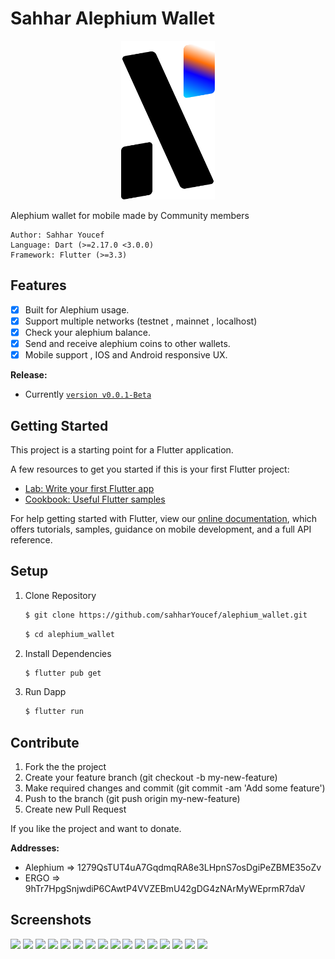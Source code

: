 # Sahhar Alephium Wallet

<p align="center">
<img src="assets/icons/alephium_icon.svg" alt="drawing" width="150"/>
<p/>

Alephium wallet for mobile made by Community members

```
Author: Sahhar Youcef
Language: Dart (>=2.17.0 <3.0.0)
Framework: Flutter (>=3.3)
```
## Features

  - [X] Built for Alephium usage.
  - [X] Support multiple networks (testnet , mainnet , localhost)
  - [X] Check your alephium balance.
  - [X] Send and receive alephium coins to other wallets.   
  - [X] Mobile support , IOS and Android responsive UX.
  
**Release:**

* Currently [`version v0.0.1-Beta`](https://github.com/sahharYoucef/alephium_wallet/releases/tag/Beta)

## Getting Started

This project is a starting point for a Flutter application.

A few resources to get you started if this is your first Flutter project:

- [Lab: Write your first Flutter app](https://flutter.dev/docs/get-started/codelab)
- [Cookbook: Useful Flutter samples](https://flutter.dev/docs/cookbook)

For help getting started with Flutter, view our
[online documentation](https://flutter.dev/docs), which offers tutorials,
samples, guidance on mobile development, and a full API reference.

## Setup

1. Clone Repository

    ```sh
    $ git clone https://github.com/sahharYoucef/alephium_wallet.git
    ```
    
    ```sh
    $ cd alephium_wallet
    ```

2. Install Dependencies

    ```sh
    $ flutter pub get
    ```

3. Run Dapp

    ```sh
    $ flutter run
    ```

## Contribute
1. Fork the the project
2. Create your feature branch (git checkout -b my-new-feature)
3. Make required changes and commit (git commit -am 'Add some feature')
4. Push to the branch (git push origin my-new-feature)
5. Create new Pull Request

If you like the project and want to donate.

**Addresses:**
 - Alephium => 1279QsTUT4uA7GqdmqRA8e3LHpnS7osDgiPeZBME35oZv
 - ERGO => 9hTr7HpgSnjwdiP6CAwtP4VVZEBmU42gDG4zNArMyWEprmR7daV


## Screenshots

<p float="left">
  <img src="https://user-images.githubusercontent.com/63554007/195376921-e5f2a479-deec-4b7a-94cd-89173a21f7ac.png" width="150" />
  <img src="https://user-images.githubusercontent.com/63554007/195376923-0d5d52e0-e491-4edb-b2b3-d7e8c3351495.png" width="150" /> 
  <img src="https://user-images.githubusercontent.com/63554007/195376926-398d8fc9-0154-431d-a845-361edaafbf97.png" width="150" />
  <img src="https://user-images.githubusercontent.com/63554007/195376928-95dd0020-7aaa-4cde-b105-cd608709441f.png" width="150" />
  <img src="https://user-images.githubusercontent.com/63554007/195376929-4dbe6975-2e68-4486-b395-8291c69e7bd3.png" width="150" />
  <img src="https://user-images.githubusercontent.com/63554007/195376933-134aacf6-dfeb-4bf3-a73b-6a7901408215.png" width="150" />
  <img src="https://user-images.githubusercontent.com/63554007/195376938-84c67dc4-aac4-40e8-ba37-b2cc38338f0c.png" width="150" />
  <img src="https://user-images.githubusercontent.com/63554007/195376940-da6c3423-e0bb-4a51-b21a-3c2933ee9f41.png" width="150" />
  <img src="https://user-images.githubusercontent.com/63554007/195376942-9289e805-f7dc-4837-9fc7-fef85269ed39.png" width="150" />
  <img src="https://user-images.githubusercontent.com/63554007/195376945-a11614dd-2cff-4863-b8dc-e6ef10e847cf.png" width="150" />
  <img src="https://user-images.githubusercontent.com/63554007/195376947-298ecb18-0189-48ff-9998-f3735f450fa0.png" width="150" />
  <img src="https://user-images.githubusercontent.com/63554007/195376949-463bd1ac-f7da-43a5-839c-b1563b1e7d6c.png" width="150" />
  <img src="https://user-images.githubusercontent.com/63554007/195376951-31d621f0-2c68-4337-9532-59b13663332e.png" width="150" />
  <img src="https://user-images.githubusercontent.com/63554007/195376955-6a088870-1a50-43e8-8a96-f46e063cc926.png" width="150" />
  <img src="https://user-images.githubusercontent.com/63554007/195376957-0493ce37-fd5a-479e-aced-9fec631a9f8f.png" width="150" />
  <img src="https://user-images.githubusercontent.com/63554007/195376960-c41f487c-6bad-4d94-bfd3-af461791be52.png" width="150" />
</p>
